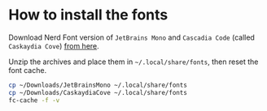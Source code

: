 # How to install the fonts

Download Nerd Font version of `JetBrains Mono` and `Cascadia Code` (called `Caskaydia Cove`) [from here](https://www.nerdfonts.com/font-downloads).

Unzip the archives and place them in `~/.local/share/fonts`, then reset the font cache.

```sh
cp ~/Downloads/JetBrainsMono ~/.local/share/fonts
cp ~/Downloads/CaskaydiaCove ~/.local/share/fonts
fc-cache -f -v
```
